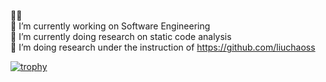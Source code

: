 👋🫡  
 🔭 I’m currently working on Software Engineering  
 🌱 I’m currently doing research on static code analysis  
 🤔 I’m doing research under the instruction of https://github.com/liuchaoss  
 
 [![trophy](https://github-profile-trophy.vercel.app/?username=rosemaryxxxxx&title=Followers,Commits,Stars,Repositories)](https://github.com/ryo-ma/github-profile-trophy)
 
<!--  https://github-profile-trophy.vercel.app/?username=rosemaryxxxxx&title=Followers
 https://github-profile-trophy.vercel.app/?username=rosemaryxxxxx&title=Commits -->

